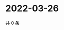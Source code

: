 # 2022-03-26

共 0 条

<!-- BEGIN WEIBO -->
<!-- 最后更新时间 Sat Mar 26 2022 10:11:48 GMT+0800 (China Standard Time) -->

<!-- END WEIBO -->
